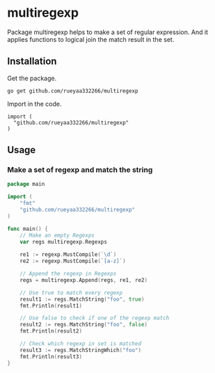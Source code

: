 # multiregexp

Package multiregexp helps to make a set of regular expression. And it applies functions to logical join the match result in the set.

## Installation
Get the package.
```
go get github.com/rueyaa332266/multiregexp
```

Import in the code.
```
import (
  "github.com/rueyaa332266/multiregexp"
)
```

## Usage

### Make a set of regexp and match the string

```go
package main

import (
	"fmt"
	"github.com/rueyaa332266/multiregexp"
)

func main() {
    // Make an empty Regexps
    var regs multiregexp.Regexps
    
    re1 := regexp.MustCompile(`\d`)
    re2 := regexp.MustCompile(`[a-z]`)

    // Append the regexp in Regexps
    regs = multiregexp.Append(regs, re1, re2)

    // Use true to match every regexp
    result1 := regs.MatchString("foo", true)
    fmt.Println(result1)

    // Use false to check if one of the regexp match
    result2 := regs.MatchString("foo", false)
    fmt.Println(result2)

    // Check which regexp in set is matched
    result3 := regs.MatchStringWhich("foo")
    fmt.Println(result3)
}
```
